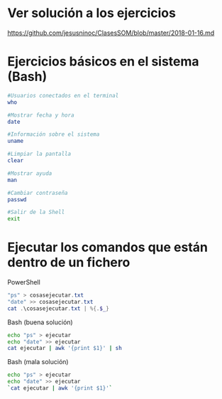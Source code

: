 # Ver solución a los ejercicios
https://github.com/jesusninoc/ClasesSOM/blob/master/2018-01-16.md

# Ejercicios básicos en el sistema (Bash)
```Bash
#Usuarios conectados en el terminal
who
```
```Bash
#Mostrar fecha y hora
date
```
```Bash
#Información sobre el sistema
uname
```
```Bash
#Limpiar la pantalla
clear
```
```Bash
#Mostrar ayuda
man
```
```Bash
#Cambiar contraseña
passwd
```
```Bash
#Salir de la Shell
exit
```

# Ejecutar los comandos que están dentro de un fichero
PowerShell
```PowerShell
"ps" > cosasejecutar.txt
"date" >> cosasejecutar.txt
cat .\cosasejecutar.txt | %{.$_}
```
Bash (buena solución)
```Bash
echo "ps" > ejecutar
echo "date" >> ejecutar
cat ejecutar | awk '{print $1}' | sh
```
Bash (mala solución)
```Bash
echo "ps" > ejecutar
echo "date" >> ejecutar
`cat ejecutar | awk '{print $1}'`
```
